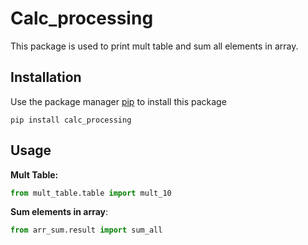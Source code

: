 # Calc_processing

This package is used to print mult table and sum all elements in array.


## Installation

Use the package manager [pip](https://pip.pypa.io/eng/stable) to install this package

`pip install calc_processing`

## Usage

**Mult Table:**

```python
from mult_table.table import mult_10
```

**Sum elements in array**:

```python
from arr_sum.result import sum_all
```

